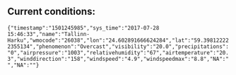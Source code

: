## Current conditions: 
 ``` {"timestamp":"1501245985","sys_time":"2017-07-28 15:46:33","name":"Tallinn-Harku","wmocode":"26038","lon":"24.602891666624284","lat":"59.398122222355134","phenomenon":"Overcast","visibility":"20.0","precipitations":"0","airpressure":"1003","relativehumidity":"67","airtemperature":"20.3","winddirection":"158","windspeed":"4.9","windspeedmax":"8.8","NA":"","NA":""} ```

